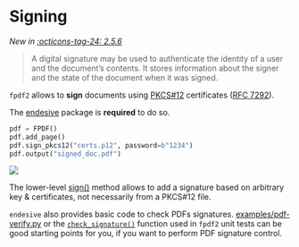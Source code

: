 # Signing #

_New in [:octicons-tag-24: 2.5.6](https://github.com/PyFPDF/fpdf2/blob/master/CHANGELOG.md)_

> A digital signature may be used to authenticate the identity of a user and the document’s contents.
> It stores information about the signer and the state of the document when it was signed.

`fpdf2` allows to **sign** documents using [PKCS#12](https://en.wikipedia.org/wiki/PKCS_12) certificates ([RFC 7292](https://datatracker.ietf.org/doc/html/rfc7292)).

The [endesive](https://pypi.org/project/endesive/) package is **required** to do so.

```python
pdf = FPDF()
pdf.add_page()
pdf.sign_pkcs12("certs.p12", password=b"1234")
pdf.output("signed_doc.pdf")
```

![](signature-valid-in-acrobat.png)

The lower-level [sign()](https://pyfpdf.github.io/fpdf2/fpdf/fpdf.html#fpdf.fpdf.FPDF.sign) method
allows to add a signature based on arbitrary key & certificates, not necessarily from a PKCS#12 file.

`endesive` also provides basic code to check PDFs signatures.
[examples/pdf-verify.py](https://github.com/m32/endesive/blob/master/examples/pdf-verify.py)
or the [`check_signature()`](https://github.com/PyFPDF/fpdf2/blob/master/test/conftest.py#L111) function
used in `fpdf2` unit tests can be good starting points for you, if you want to perform PDF signature control.
